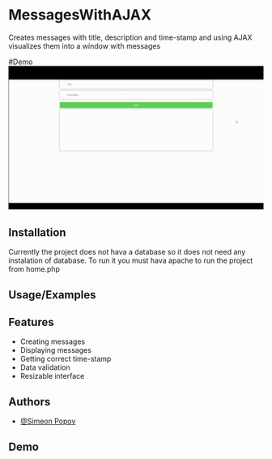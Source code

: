 # MessagesWithAJAX
Creates messages with title, description and time-stamp and using
AJAX visualizes them into a window with messages


#Demo
![](https://github.com/Simo-NBU-100673/MessagesWithAJAX/blob/master/video%20for%20gif.gif)
 
## Installation

Currently the project does not hava a database so it does not need any instalation of database.
To run it you must hava apache to run the project from home.php
    
## Usage/Examples




## Features

- Creating messages
- Displaying messages
- Getting correct time-stamp
- Data validation
- Resizable interface


## Authors

- [@Simeon Popov](https://github.com/Simo-NBU-100673)


## Demo


